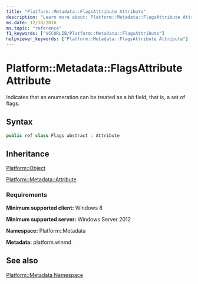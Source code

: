 ```yaml
---
title: "Platform::Metadata::FlagsAttribute Attribute"
description: "Learn more about: Platform::Metadata::FlagsAttribute Attribute"
ms.date: 12/30/2016
ms.topic: "reference"
f1_keywords: ["VCCORLIB/Platform::Metadata::FlagsAttribute"]
helpviewer_keywords: ["Platform::Metadata::FlagsAttribute Attribute"]
---
```

# Platform::Metadata::FlagsAttribute Attribute

Indicates that an enumeration can be treated as a bit field; that is, a set of flags.

## Syntax

```cpp
public ref class Flags abstract : Attribute
```

## Inheritance

[Platform::Object](../cppcx/platform-object-class.md)

[Platform::Metadata::Attribute](../cppcx/platform-metadata-attribute-attribute.md)

### Requirements

**Minimum supported client:** Windows 8

**Minimum supported server:** Windows Server 2012

**Namespace:** Platform::Metadata

**Metadata:** platform.winmd

## See also

[Platform::Metadata Namespace](../cppcx/platform-metadata-namespace.md)
